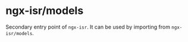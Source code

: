 # ngx-isr/models

Secondary entry point of `ngx-isr`. It can be used by importing from `ngx-isr/models`.
